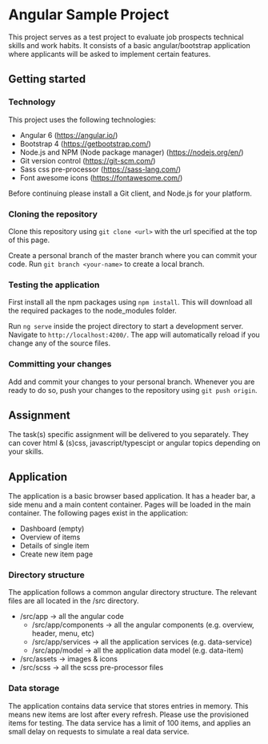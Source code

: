 # Angular Sample Project

This project serves as a test project to evaluate job prospects technical skills and work habits.
It consists of a basic angular/bootstrap application where applicants will be asked to implement certain features.

## Getting started

### Technology

This project uses the following technologies:

* Angular 6 (https://angular.io/)
* Bootstrap 4 (https://getbootstrap.com/)
* Node.js and NPM (Node package manager) (https://nodejs.org/en/)
* Git version control (https://git-scm.com/)
* Sass css pre-processor (https://sass-lang.com/)
* Font awesome icons (https://fontawesome.com/)

Before continuing please install a Git client, and Node.js for your platform.

### Cloning the repository

Clone this repository using `git clone <url>` with the url specified at the top of this page.

Create a personal branch of the master branch where you can commit your code. Run `git branch <your-name>` to create a local branch.

### Testing the application

First install all the npm packages using `npm install`. This will download all the required packages to the node_modules folder.

Run `ng serve` inside the project directory to start a development server. Navigate to `http://localhost:4200/`. The app will automatically reload if you change any of the source files.

### Committing your changes

Add and commit your changes to your personal branch. Whenever you are ready to do so, push your changes to the repository using `git push origin`.

## Assignment

The task(s) specific assignment will be delivered to you separately. They can cover html & (s)css, javascript/typescipt or angular topics depending on your skills.

## Application

The application is a basic browser based application. It has a header bar, a side menu and a main content container. Pages will be loaded in the main container.
The following pages exist in the application:

* Dashboard (empty)
* Overview of items
* Details of single item
* Create new item page

### Directory structure

The application follows a common angular directory structure. The relevant files are all located in the /src directory.

* /src/app -> all the angular code
  * /src/app/components -> all the angular components (e.g. overview, header, menu, etc)
  * /src/app/services -> all the application services (e.g. data-service)
  * /src/app/model -> all the application data model (e.g. data-item)
* /src/assets -> images & icons
* /src/scss -> all the scss pre-processor files

### Data storage

The application contains data service that stores entries in memory. This means new items are lost after every refresh. Please use the provisioned items for testing. The data service has a limit of 100 items, and applies an small delay on requests to simulate a real data service.
